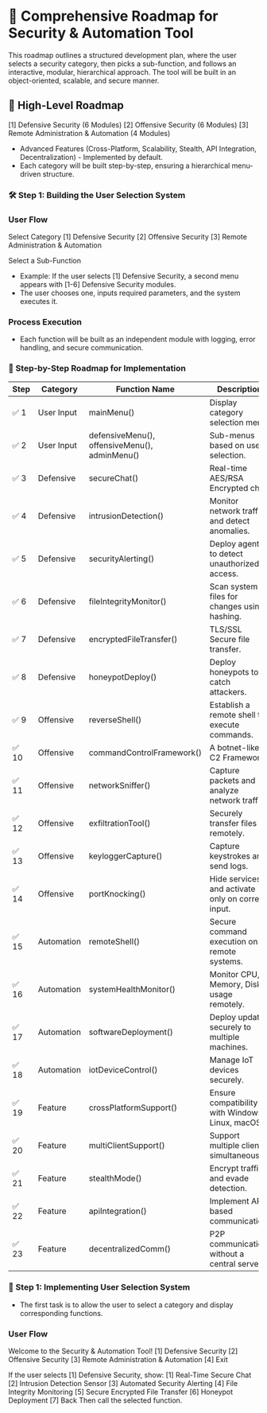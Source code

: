 # 📌 Comprehensive Roadmap for Security & Automation Tool
This roadmap outlines a structured development plan, where the user selects a security category, then picks a sub-function, and follows an interactive, modular, hierarchical approach. The tool will be built in an object-oriented, scalable, and secure manner.

## 📍 High-Level Roadmap
[1] Defensive Security (6 Modules)
[2] Offensive Security (6 Modules)
[3] Remote Administration & Automation (4 Modules)
- Advanced Features (Cross-Platform, Scalability, Stealth, API Integration, Decentralization) - Implemented by default.
- Each category will be built step-by-step, ensuring a hierarchical menu-driven structure.

### 🛠️ Step 1: Building the User Selection System
### User Flow
Select Category
[1] Defensive Security
[2] Offensive Security
[3] Remote Administration & Automation

Select a Sub-Function
- Example: If the user selects [1] Defensive Security, a second menu appears with [1-6] Defensive Security modules.
- The user chooses one, inputs required parameters, and the system executes it.

### Process Execution
- Each function will be built as an independent module with logging, error handling, and secure communication.

### 📌 Step-by-Step Roadmap for Implementation
| Step | Category   | Function Name                                 | Description                                       | Dependencies            |
|------|------------|-----------------------------------------------|---------------------------------------------------|-------------------------|
| ✅ 1  | User Input | mainMenu()                                    | Display category selection menu.                  | Basic CLI               |
| ✅ 2  | User Input | defensiveMenu(), offensiveMenu(), adminMenu() | Sub-menus based on user selection.                | Basic CLI               |
| ✅ 3  | Defensive  | secureChat()                                  | Real-time AES/RSA Encrypted chat.                 | socket, cryptography    |
| ✅ 4  | Defensive  | intrusionDetection()                          | Monitor network traffic and detect anomalies.     | scapy, pyshark          |
| ✅ 5  | Defensive  | securityAlerting()                            | Deploy agents to detect unauthorized access.      | logging, socket         |
| ✅ 6  | Defensive  | fileIntegrityMonitor()                        | Scan system files for changes using hashing.      | hashlib                 |
| ✅ 7  | Defensive  | encryptedFileTransfer()                       | TLS/SSL Secure file transfer.                     | ssl, socket             |
| ✅ 8  | Defensive  | honeypotDeploy()                              | Deploy honeypots to catch attackers.              | socket, logging         |
| ✅ 9  | Offensive  | reverseShell()                                | Establish a remote shell to execute commands.     | socket, subprocess      |
| ✅ 10 | Offensive  | commandControlFramework()                     | A botnet-like C2 Framework.                       | asyncio, socket         |
| ✅ 11 | Offensive  | networkSniffer()                              | Capture packets and analyze network traffic.      | scapy, pyshark          |
| ✅ 12 | Offensive  | exfiltrationTool()                            | Securely transfer files remotely.                 | requests, paramiko      |
| ✅ 13 | Offensive  | keyloggerCapture()                            | Capture keystrokes and send logs.                 | pynput                  |
| ✅ 14 | Offensive  | portKnocking()                                | Hide services and activate only on correct input. | socket, firewall        |
| ✅ 15 | Automation | remoteShell()                                 | Secure command execution on remote systems.       | paramiko, ssh           |
| ✅ 16 | Automation | systemHealthMonitor()                         | Monitor CPU, Memory, Disk usage remotely.         | psutil                  |
| ✅ 17 | Automation | softwareDeployment()                          | Deploy updates securely to multiple machines.     | fabric, scp             |
| ✅ 18 | Automation | iotDeviceControl()                            | Manage IoT devices securely.                      | MQTT, pyserial          |
| ✅ 19 | Feature    | crossPlatformSupport()                        | Ensure compatibility with Windows, Linux, macOS.  | platform                |
| ✅ 20 | Feature    | multiClientSupport()                          | Support multiple clients simultaneously.          | threading, asyncio      |
| ✅ 21 | Feature    | stealthMode()                                 | Encrypt traffic and evade detection.              | obfuscation, encryption |
| ✅ 22 | Feature    | apiIntegration()                              | Implement API-based communication.                | Flask, FastAPI          |
| ✅ 23 | Feature    | decentralizedComm()                           | P2P communication without a central server.       | WebRTC, P2P             |

### 📌 Step 1: Implementing User Selection System
- The first task is to allow the user to select a category and display corresponding functions.
### User Flow
Welcome to the Security & Automation Tool!
[1] Defensive Security
[2] Offensive Security
[3] Remote Administration & Automation
[4] Exit

If the user selects [1] Defensive Security, show:
[1] Real-Time Secure Chat
[2] Intrusion Detection Sensor
[3] Automated Security Alerting
[4] File Integrity Monitoring
[5] Secure Encrypted File Transfer
[6] Honeypot Deployment
[7] Back
Then call the selected function.